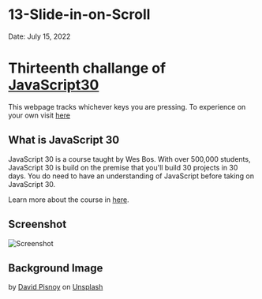 # 13-Slide-in-on-Scroll

Date: July 15, 2022

# Thirteenth challange of [JavaScript30](https://javascript30.com/)

This webpage tracks whichever keys you are pressing. To experience on your own visit [here](https://github.com/Rohit-Saini7/13-Slide-in-on-Scroll)

## What is JavaScript 30

JavaScript 30 is a course taught by Wes Bos. With over 500,000 students, JavaScript 30 is build on the premise that you'll build 30 projects in 30 days. You do need to have an understanding of JavaScript before taking on JavaScript 30.

Learn more about the course in [here](https://javascript30.com/).

## Screenshot

![Screenshot](./assets/screenshot.png)

## Background Image

by [David Pisnoy](https://unsplash.com/@davidpisnoy) on [Unsplash](https://unsplash.com/s/photos/yellow)

